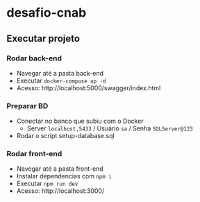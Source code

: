# desafio-cnab

## Executar projeto

### Rodar back-end
- Navegar até a pasta back-end
- Executar `docker-compose up -d`
- Acesso: http://localhost:5000/swagger/index.html

### Preparar BD
- Conectar no banco que subiu com o Docker
  - Server `localhost,5433` / Usuário `sa` / Senha `SQLServer@123`
- Rodar o script setup-database.sql

### Rodar front-end
- Navegar até a pasta front-end
- Instalar dependencias com `npm i`
- Executar `npm run dev`
- Acesso: http://localhost:3000/
